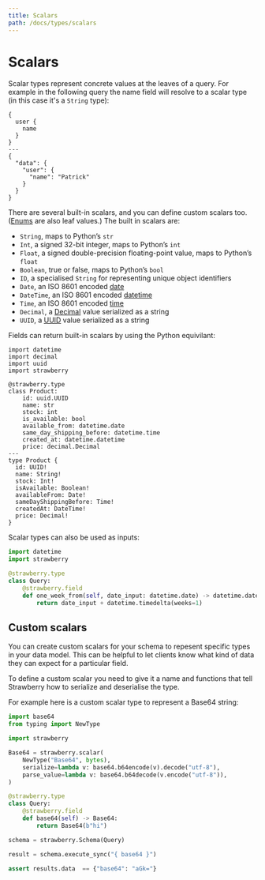```yaml
---
title: Scalars
path: /docs/types/scalars
---
```


# Scalars

Scalar types represent concrete values at the leaves of a query. For example
in the following query the name field will resolve to a scalar type
(in this case it's a `String` type):

```graphql+response
{
  user {
    name
  }
}
---
{
  "data": {
    "user": {
      "name": "Patrick"
    }
  }
}
```

There are several built-in scalars, and you can define custom scalars too.
([Enums](/docs/types/enums) are also leaf values.) The built in scalars are:

* `String`, maps to Python’s `str`
* `Int`, a signed 32-bit integer, maps to Python’s `int`
* `Float`, a signed double-precision floating-point value, maps to Python’s `float`
* `Boolean`, true or false, maps to Python’s `bool`
* `ID`, a specialised `String` for representing unique object identifiers
* `Date`, an ISO 8601 encoded [date](https://docs.python.org/3/library/datetime.html#date-objects)
* `DateTime`, an ISO 8601 encoded [datetime](https://docs.python.org/3/library/datetime.html#datetime-objects)
* `Time`, an ISO 8601 encoded [time](https://docs.python.org/3/library/datetime.html#time-objects)
* `Decimal`, a [Decimal](https://docs.python.org/3/library/decimal.html#decimal.Decimal) value serialized as a string
* `UUID`, a [UUID](https://docs.python.org/3/library/uuid.html#uuid.UUID) value serialized as a string

Fields can return built-in scalars by using the Python equivilant:

```python+schema
import datetime
import decimal
import uuid
import strawberry

@strawberry.type
class Product:
    id: uuid.UUID
    name: str
    stock: int
    is_available: bool
    available_from: datetime.date
    same_day_shipping_before: datetime.time
    created_at: datetime.datetime
    price: decimal.Decimal
---
type Product {
  id: UUID!
  name: String!
  stock: Int!
  isAvailable: Boolean!
  availableFrom: Date!
  sameDayShippingBefore: Time!
  createdAt: DateTime!
  price: Decimal!
}
```

Scalar types can also be used as inputs:

```python
import datetime
import strawberry

@strawberry.type
class Query:
    @strawberry.field
    def one_week_from(self, date_input: datetime.date) -> datetime.date:
        return date_input + datetime.timedelta(weeks=1)
```

## Custom scalars

You can create custom scalars for your schema to repesent specific types in
your data model. This can be helpful to let clients know what kind of data they
can expect for a particular field.

To define a custom scalar you need to give it a name and functions that tell
Strawberry how to serialize and deserialise the type.

For example here is a custom scalar type to represent a Base64 string:

```python
import base64
from typing import NewType

import strawberry

Base64 = strawberry.scalar(
    NewType("Base64", bytes),
    serialize=lambda v: base64.b64encode(v).decode("utf-8"),
    parse_value=lambda v: base64.b64decode(v.encode("utf-8")),
)

@strawberry.type
class Query:
    @strawberry.field
    def base64(self) -> Base64:
        return Base64(b"hi")

schema = strawberry.Schema(Query)

result = schema.execute_sync("{ base64 }")

assert results.data  == {"base64": "aGk="}
```
